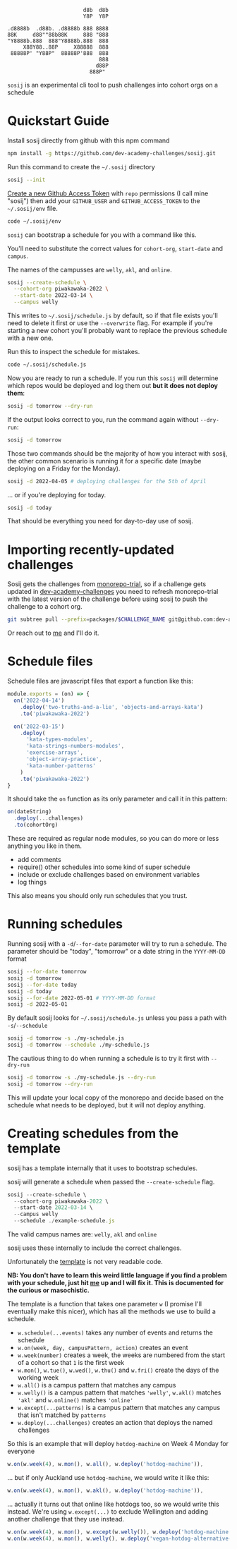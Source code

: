 ```
                        d8b  d8b
                        Y8P  Y8P

.d8888b  .d88b. .d8888b 888 8888
88K     d88""88b88K     888 "888
"Y8888b.888  888"Y8888b.888  888
     X88Y88..88P     X88888  888
 88888P' "Y88P"  88888P'888  888
                             888
                            d88P
                          888P"
```

`sosij` is an experimental cli tool to push challenges into cohort orgs on a schedule

# Quickstart Guide

Install sosij directly from github with this npm command

```sh
npm install -g https://github.com/dev-academy-challenges/sosij.git
```

Run this command to create the `~/.sosij` directory

```sh
sosij --init
```

[Create a new Github Access Token](https://github.com/settings/tokens) with
`repo` permissions (I call mine "sosij") then add your `GITHUB_USER` and
`GITHUB_ACCESS_TOKEN` to the `~/.sosij/env` file.

```sh
code ~/.sosij/env
```

`sosij` can bootstrap a schedule for you with a command like this.

You'll need to substitute the correct values for `cohort-org`, `start-date` and `campus`.

The names of the campusses are `welly`, `akl`, and `online`.

```sh
sosij --create-schedule \
  --cohort-org piwakawaka-2022 \
  --start-date 2022-03-14 \
  --campus welly
```

This writes to `~/.sosij/schedule.js` by default, so if that file exists you'll
need to delete it first or use the `--overwrite` flag. For example if you're
starting a new cohort you'll probably want to replace the previous schedule with
a new one.

Run this to inspect the schedule for mistakes.

```sh
code ~/.sosij/schedule.js
```

Now you are ready to run a schedule. If you run this `sosij` will determine
which repos would be deployed and log them out **but it does not deploy them**:

```sh
sosij -d tomorrow --dry-run
```

If the output looks correct to you, run the command again without `--dry-run`:

```sh
sosij -d tomorrow
```

Those two commands should be the majority of how you interact with sosij, the
other common scenario is running it for a specific date (maybe deploying on a
Friday for the Monday).

```sh
sosij -d 2022-04-05 # deploying challenges for the 5th of April
```

... or if you're deploying for today.

```sh
sosij -d today
```

That should be everything you need for day-to-day use of sosij.

# Importing recently-updated challenges

Sosij gets the challenges from [monorepo-trial](https://github.com/dev-academy-challenges/monorepo-trial), so if a challenge gets updated in [dev-academy-challenges](https://github.com/dev-academy-challenges) you need to refresh monorepo-trial with the latest version of the challenge before using sosij to push the challenge to a cohort org.

```sh
git subtree pull --prefix=packages/$CHALLENGE_NAME git@github.com:dev-academy-challenges/$CHALLENGE_NAME main
```

Or reach out to [me](gerard.paapu@devacademy.co.nz) and I'll do it. 

# Schedule files

Schedule files are javascript files that export a function like this:

```javascript
module.exports = (on) => {
  on('2022-04-14')
    .deploy('two-truths-and-a-lie', 'objects-and-arrays-kata')
    .to('piwakawaka-2022')

  on('2022-03-15')
    .deploy(
      'kata-types-modules',
      'kata-strings-numbers-modules',
      'exercise-arrays',
      'object-array-practice',
      'kata-number-patterns'
    )
    .to('piwakawaka-2022')
}
```

It should take the `on` function as its only parameter and call it in this pattern:

```javascript
on(dateString)
  .deploy(...challenges)
  .to(cohortOrg)
```

These are required as regular node modules, so you can do more or less anything
you like in them.

- add comments
- require() other schedules into some kind of super schedule
- include or exclude challenges based on environment variables
- log things

This also means you should only run schedules that you trust.

# Running schedules

Running sosij with a `-d`/`--for-date` parameter will try to run a schedule. The
parameter should be "today", "tomorrow" or a date string in the `YYYY-MM-DD`
format

```sh
sosij --for-date tomorrow
sosij -d tomorrow
sosij --for-date today
sosij -d today
sosij --for-date 2022-05-01 # YYYY-MM-DD format
sosij -d 2022-05-01
```

By default sosij looks for `~/.sosij/schedule.js` unless you pass a path with `-s`/`--schedule`

```sh
sosij -d tomorrow -s ./my-schedule.js
sosij -d tomorrow --schedule ./my-schedule.js
```

The cautious thing to do when running a schedule is to try it first with `--dry-run`

```sh
sosij -d tomorrow -s ./my-schedule.js --dry-run
sosij -d tomorrow --dry-run
```

This will update your local copy of the monorepo and decide based on the
schedule what needs to be deployed, but it will not deploy anything.

# Creating schedules from the template

sosij has a template internally that it uses to bootstrap schedules.

sosij will generate a schedule when passed the `--create-schedule` flag.

```javascript
sosij --create-schedule \
  --cohort-org piwakawaka-2022 \
  --start-date 2022-03-14 \
  --campus welly
  --schedule ./example-schedule.js
```

The valid campus names are: `welly`, `akl` and `online`

sosij uses these internally to include the correct challenges.

Unfortunately the [template](https://github.com/dev-academy-challenges/sosij/blob/main/src/schedules/template.js) is not very readable code.

**NB: You don't have to learn this weird little language if you find a problem with your schedule, just hit [me](gerard.paapu@devacademy.co.nz) up and I will fix it. This is documented for the curious or masochistic.**

The template is a function that takes one parameter `w` (I promise I'll eventually make this nicer), which has all the methods we use to build a schedule.

- `w.schedule(...events)` takes any number of events and returns the schedule
- `w.on(week, day, campusPattern, action)` creates an event
- `w.week(number)` creates a week, the weeks are numbered from the start of a cohort so that `1` is the first week
- `w.mon()`, `w.tue()`, `w.wed()`, `w.thu()` and `w.fri()` create the days of the working week
- `w.all()` is a campus pattern that matches any campus
- `w.welly()` is a campus pattern that matches `'welly'`, `w.akl()` matches `'akl'` and `w.online()` matches `'online'`
- `w.except(...patterns)` is a campus pattern that matches any campus that isn't matched by `patterns`
- `w.deploy(...challenges)` creates an action that deploys the named challenges

So this is an example that will deploy `hotdog-machine` on Week 4 Monday for everyone

```javascript
w.on(w.week(4), w.mon(), w.all(), w.deploy('hotdog-machine')),
```

... but if only Auckland use `hotdog-machine`, we would write it like this:

```javascript
w.on(w.week(4), w.mon(), w.akl(), w.deploy('hotdog-machine')),
```

... actually it turns out that online like hotdogs too, so we would write this
instead. We're using `w.except(...)` to exclude Wellington and adding another
challenge that they use instead.

```javascript
w.on(w.week(4), w.mon(), w.except(w.welly()), w.deploy('hotdog-machine')),
w.on(w.week(4), w.mon(), w.welly(), w.deploy('vegan-hotdog-alternative-machine')),
```
